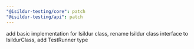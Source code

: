 ```yaml
---
"@isildur-testing/core": patch
"@isildur-testing/api": patch
---
```


add basic implementation for Isildur class, rename Isildur class interface to IsildurClass, add TestRunner type
